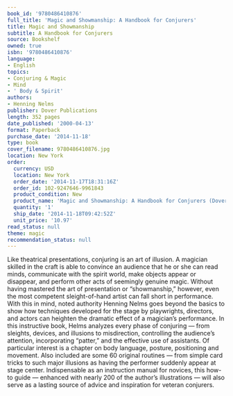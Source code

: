 ```yaml
---
book_id: '9780486410876'
full_title: 'Magic and Showmanship: A Handbook for Conjurers'
title: Magic and Showmanship
subtitle: A Handbook for Conjurers
source: Bookshelf
owned: true
isbn: '9780486410876'
language:
- English
topics:
- Conjuring & Magic
- Mind
- ' Body & Spirit'
authors:
- Henning Nelms
publisher: Dover Publications
length: 352 pages
date_published: '2000-04-13'
format: Paperback
purchase_date: '2014-11-18'
type: book
cover_filename: 9780486410876.jpg
location: New York
order:
  currency: USD
  location: New York
  order_date: '2014-11-17T18:31:16Z'
  order_id: 102-9247646-9961843
  product_condition: New
  product_name: 'Magic and Showmanship: A Handbook for Conjurers (Dover Magic Books)'
  quantity: '1'
  ship_date: '2014-11-18T09:42:52Z'
  unit_price: '10.97'
read_status: null
theme: magic
recommendation_status: null
---
```

Like theatrical presentations, conjuring is an art of illusion. A magician skilled in the craft is able to convince an audience that he or she can read minds, communicate with the spirit world, make objects appear or disappear, and perform other acts of seemingly genuine magic. Without having mastered the art of presentation or “showmanship,” however, even the most competent sleight-of-hand artist can fall short in performance. With this in mind, noted authority Henning Nelms goes beyond the basics to show how techniques developed for the stage by playwrights, directors, and actors can heighten the dramatic effect of a magician’s performance.
In this instructive book, Helms analyzes every phase of conjuring — from sleights, devices, and illusions to misdirection, controlling the audience’s attention, incorporating “patter,” and the effective use of assistants. Of particular interest is a chapter on body language, posture, positioning and movement. Also included are some 60 original routines — from simple card tricks to such major illusions as having the performer suddenly appear at stage center.
Indispensable as an instruction manual for novices, this how-to guide — enhanced with nearly 200 of the author’s illustrations — will also serve as a lasting source of advice and inspiration for veteran conjurers.

